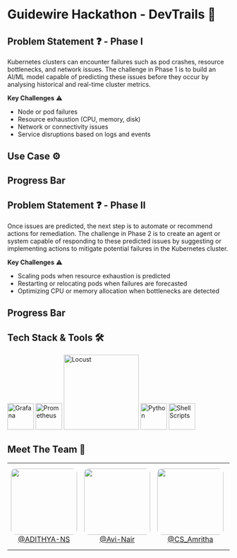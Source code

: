 # Guidewire Hackathon - DevTrails 🚀


Problem Statement ❓ - Phase I
---
Kubernetes clusters can encounter failures such as pod crashes, resource bottlenecks, and network issues. The
challenge in Phase 1 is to build an AI/ML model capable of predicting these issues before they occur by analysing
historical and real-time cluster metrics.

**Key Challenges** ⚠️
- Node or pod failures
- Resource exhaustion (CPU, memory, disk)
- Network or connectivity issues
- Service disruptions based on logs and events
  
Use Case ⚙️
---

Progress Bar 
---


Problem Statement ❓ - Phase II
---
Once issues are predicted, the next step is to automate or recommend actions for remediation. The challenge in Phase
2 is to create an agent or system capable of responding to these predicted issues by suggesting or implementing actions
to mitigate potential failures in the Kubernetes cluster.

**Key Challenges** ⚠️
- Scaling pods when resource exhaustion is predicted
- Restarting or relocating pods when failures are forecasted
- Optimizing CPU or memory allocation when bottlenecks are detected

Progress Bar 
---


## Tech Stack & Tools 🛠️

  <p>
    <img src="https://cdn.jsdelivr.net/gh/devicons/devicon/icons/grafana/grafana-original.svg" alt="Grafana" width="60"/>
    <img src="https://cdn.jsdelivr.net/gh/devicons/devicon/icons/prometheus/prometheus-original.svg" alt="Prometheus" width="60"/>
    <img src="https://locust.io/static/img/logo.png" alt="Locust" width="170"/>
    <img src="https://cdn.jsdelivr.net/gh/devicons/devicon/icons/python/python-original.svg" alt="Python" width="60"/>
    <img src="https://upload.wikimedia.org/wikipedia/commons/4/4b/Bash_Logo_Colored.svg" alt="Shell Scripts" width="60"/>
  </p>


## Meet The Team 👥

<div align="center">
  <table>
    <tr>
      <td align="center">
        <a href="https://github.com/ADITHYA-NS">
          <img src="https://github.com/ADITHYA-NS.png" width="150" style="border-radius:10px;"><br>
          @ADITHYA-NS
        </a>
      </td>
      <td align="center">
        <a href="https://github.com/Avi-Nair">
          <img src="https://github.com/Avi-Nair.png" width="150" style="border-radius:10px;"><br>
          @Avi-Nair
        </a>
      </td>
      <td align="center">
        <a href="https://github.com/CS-Amritha">
          <img src="https://github.com/CS-Amritha.png" width="150" style="border-radius:10px;"><br>
          @CS_Amritha
        </a>
      </td>
      <td align="center">
        <a href="https://github.com/Anaswara-Suresh">
          <img src="https://github.com/Anaswara-Suresh.png" width="150" style="border-radius:10px;"><br>
          @Anaswara-Suresh
        </a>
      </td>
      <td align="center">
        <a href="https://github.com/R-Sruthi">
          <img src="https://github.com/R-Sruthi.png" width="150" style="border-radius:10px;"><br>
          @R-Sruthi
        </a>
      </td>
    </tr>
  </table>
</div>

